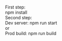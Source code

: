 First step:  
    npm install  
Second step:  
    Dev server: npm run start  
or  
    Prod build: npm run build  